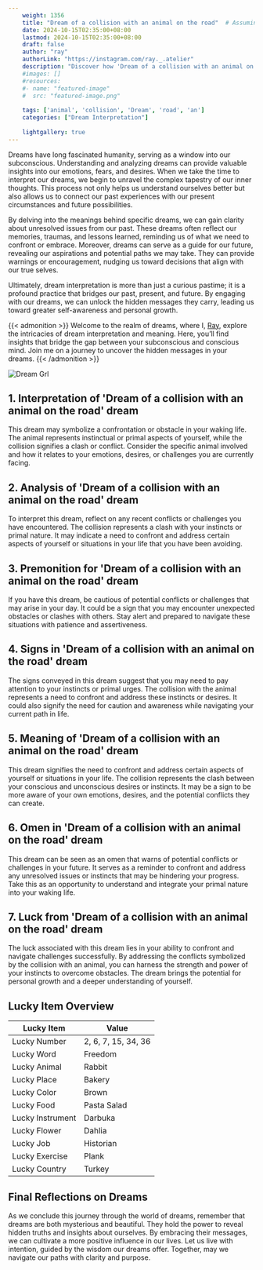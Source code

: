 ```yaml
---
    weight: 1356
    title: "Dream of a collision with an animal on the road"  # Assuming 'title' column exists
    date: 2024-10-15T02:35:00+08:00
    lastmod: 2024-10-15T02:35:00+08:00
    draft: false
    author: "ray"
    authorLink: "https://instagram.com/ray._.atelier"
    description: "Discover how 'Dream of a collision with an animal on the road' can interpret your future and uncover its significant meanings in your life."
    #images: []
    #resources:
    #- name: "featured-image"
    #  src: "featured-image.png"
    
    tags: ['animal', 'collision', 'Dream', 'road', 'an']
    categories: ["Dream Interpretation"]
    
    lightgallery: true
---
```

    
Dreams have long fascinated humanity, serving as a window into our subconscious. Understanding and analyzing dreams can provide valuable insights into our emotions, fears, and desires. When we take the time to interpret our dreams, we begin to unravel the complex tapestry of our inner thoughts. This process not only helps us understand ourselves better but also allows us to connect our past experiences with our present circumstances and future possibilities.

By delving into the meanings behind specific dreams, we can gain clarity about unresolved issues from our past. These dreams often reflect our memories, traumas, and lessons learned, reminding us of what we need to confront or embrace. Moreover, dreams can serve as a guide for our future, revealing our aspirations and potential paths we may take. They can provide warnings or encouragement, nudging us toward decisions that align with our true selves.

Ultimately, dream interpretation is more than just a curious pastime; it is a profound practice that bridges our past, present, and future. By engaging with our dreams, we can unlock the hidden messages they carry, leading us toward greater self-awareness and personal growth.

{{< admonition >}}
Welcome to the realm of dreams, where I, [Ray](https://instagram.com/ray._.atelier), explore the intricacies of dream interpretation and meaning. Here, you’ll find insights that bridge the gap between your subconscious and conscious mind. Join me on a journey to uncover the hidden messages in your dreams.
{{< /admonition >}}

![Dream Grl](https://cdn.pixabay.com/photo/2017/11/02/03/35/gothic-2910057_1280.jpg "Dream Grl")

## 1. Interpretation of 'Dream of a collision with an animal on the road' dream
 This dream may symbolize a confrontation or obstacle in your waking life. The animal represents instinctual or primal aspects of yourself, while the collision signifies a clash or conflict. Consider the specific animal involved and how it relates to your emotions, desires, or challenges you are currently facing.

## 2. Analysis of 'Dream of a collision with an animal on the road' dream
 To interpret this dream, reflect on any recent conflicts or challenges you have encountered. The collision represents a clash with your instincts or primal nature. It may indicate a need to confront and address certain aspects of yourself or situations in your life that you have been avoiding.

## 3. Premonition for 'Dream of a collision with an animal on the road' dream
 If you have this dream, be cautious of potential conflicts or challenges that may arise in your day. It could be a sign that you may encounter unexpected obstacles or clashes with others. Stay alert and prepared to navigate these situations with patience and assertiveness.

## 4. Signs in 'Dream of a collision with an animal on the road' dream
 The signs conveyed in this dream suggest that you may need to pay attention to your instincts or primal urges. The collision with the animal represents a need to confront and address these instincts or desires. It could also signify the need for caution and awareness while navigating your current path in life.

## 5. Meaning of 'Dream of a collision with an animal on the road' dream
 This dream signifies the need to confront and address certain aspects of yourself or situations in your life. The collision represents the clash between your conscious and unconscious desires or instincts. It may be a sign to be more aware of your own emotions, desires, and the potential conflicts they can create.

## 6. Omen in 'Dream of a collision with an animal on the road' dream
 This dream can be seen as an omen that warns of potential conflicts or challenges in your future. It serves as a reminder to confront and address any unresolved issues or instincts that may be hindering your progress. Take this as an opportunity to understand and integrate your primal nature into your waking life.

## 7. Luck from 'Dream of a collision with an animal on the road' dream
 The luck associated with this dream lies in your ability to confront and navigate challenges successfully. By addressing the conflicts symbolized by the collision with an animal, you can harness the strength and power of your instincts to overcome obstacles. The dream brings the potential for personal growth and a deeper understanding of yourself.

## Lucky Item Overview
| Lucky Item          | Value              |
|---------------|--------------------|
| Lucky Number        | 2, 6, 7, 15, 34, 36  |
| Lucky Word          | Freedom |
| Lucky Animal        | Rabbit |
| Lucky Place         | Bakery     |
| Lucky Color         | Brown     |
| Lucky Food          | Pasta Salad      |
| Lucky Instrument    | Darbuka |
| Lucky Flower        | Dahlia    |
| Lucky Job           | Historian       |
| Lucky Exercise      | Plank  |
| Lucky Country       | Turkey    |


##  Final Reflections on Dreams

As we conclude this journey through the world of dreams, remember that dreams are both mysterious and beautiful. They hold the power to reveal hidden truths and insights about ourselves. By embracing their messages, we can cultivate a more positive influence in our lives. Let us live with intention, guided by the wisdom our dreams offer. Together, may we navigate our paths with clarity and purpose.
